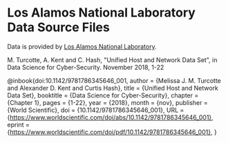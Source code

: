 # Los Alamos National Laboratory Data Source Files

Data is provided by [Los Alamos National Laboratory](https://csr.lanl.gov/data/2017.html).

M. Turcotte, A. Kent and C. Hash, "Unified Host and Network Data Set", in Data Science for Cyber-Security. November 2018, 1-22

@inbook{doi:10.1142/9781786345646_001, author = {Melissa J. M. Turcotte and Alexander D. Kent and Curtis Hash}, title = {Unified Host and Network Data Set}, booktitle = {Data Science for Cyber-Security}, chapter = {Chapter 1}, pages = {1-22}, year = {2018}, month = {nov}, publisher = {World Scientific}, doi = {10.1142/9781786345646_001}, URL = {https://www.worldscientific.com/doi/abs/10.1142/9781786345646_001}, eprint = {https://www.worldscientific.com/doi/pdf/10.1142/9781786345646_001}, }